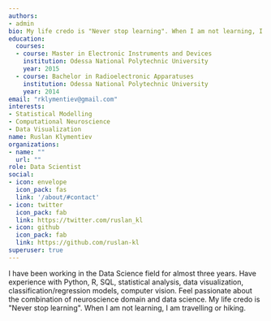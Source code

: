 ```yaml
---
authors:
- admin
bio: My life credo is "Never stop learning". When I am not learning, I am travelling or hiking.
education:
  courses:
  - course: Master in Electronic Instruments and Devices
    institution: Odessa National Polytechnic University
    year: 2015
  - course: Bachelor in Radioelectronic Apparatuses
    institution: Odessa National Polytechnic University
    year: 2014
email: "rklymentiev@gmail.com"
interests:
- Statistical Modelling
- Computational Neuroscience
- Data Visualization
name: Ruslan Klymentiev
organizations:
- name: ""
  url: ""
role: Data Scientist
social:
- icon: envelope
  icon_pack: fas
  link: '/about/#contact'
- icon: twitter
  icon_pack: fab
  link: https://twitter.com/ruslan_kl
- icon: github
  icon_pack: fab
  link: https://github.com/ruslan-kl
superuser: true
---
```


I have been working in the Data Science field for almost three years. Have experience with Python, R, SQL, statistical analysis, data visualization, classification/regression models, computer vision. Feel passionate about the combination of neuroscience domain and data science. My life credo is "Never stop learning". When I am not learning, I am travelling or hiking.
